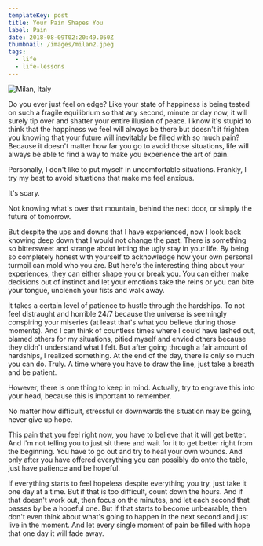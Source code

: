 ```yaml
---
templateKey: post
title: Your Pain Shapes You
label: Pain
date: 2018-08-09T02:20:49.050Z
thumbnail: /images/milan2.jpeg
tags:
  - life
  - life-lessons
---
```

![Milan, Italy](/images/milan.jpg "Milan, Italy")

Do you ever just feel on edge? Like your state of happiness is being tested on such a fragile equilibrium so that any second, minute or day now, it will surely tip over and shatter your entire illusion of peace. I know it's stupid to think that the happiness we feel will always be there but doesn't it frighten you knowing that your future will inevitably be filled with so much pain? Because it doesn't matter how far you go to avoid those situations, life will always be able to find a way to make you experience the art of pain.

Personally, I don't like to put myself in uncomfortable situations. Frankly, I try my best to avoid situations that make me feel anxious. 

It's scary. 

Not knowing what's over that mountain, behind the next door, or simply the future of tomorrow. 

But despite the ups and downs that I have experienced, now I look back knowing deep down that I would not change the past. There is something so bittersweet and strange about letting the ugly stay in your life. By being so completely honest with yourself to acknowledge how your own personal turmoil can mold who you are. But here's the interesting thing about your experiences, they can either shape you or break you. You can either make decisions out of instinct and let your emotions take the reins or you can bite your tongue, unclench your fists and walk away. 

It takes a certain level of patience to hustle through the hardships. To not feel distraught and horrible 24/7 because the universe is seemingly conspiring your miseries (at least that's what you believe during those moments). And I can think of countless times where I could have lashed out, blamed others for my situations, pitied myself and envied others because they didn't understand what I felt. But after going through a fair amount of hardships, I realized something. At the end of the day, there is only so much you can do. Truly. A time where you have to draw the line, just take a breath and be patient. 

However, there is one thing to keep in mind. Actually, try to engrave this into your head, because this is important to remember. 

No matter how difficult, stressful or downwards the situation may be going, never give up hope. 

This pain that you feel right now, you have to believe that it will get better. And I'm not telling you to just sit there and wait for it to get better right from the beginning. You have to go out and try to heal your own wounds. And only after you have offered everything you can possibly do onto the table, just have patience and be hopeful. 

If everything starts to feel hopeless despite everything you try, just take it one day at a time. But if that is too difficult, count down the hours. And if that doesn't work out, then focus on the minutes, and let each second that passes by be a hopeful one. But if that starts to become unbearable, then don't even think about what's going to happen in the next second and just live in the moment. And let every single moment of pain be filled with hope that one day it will fade away.
